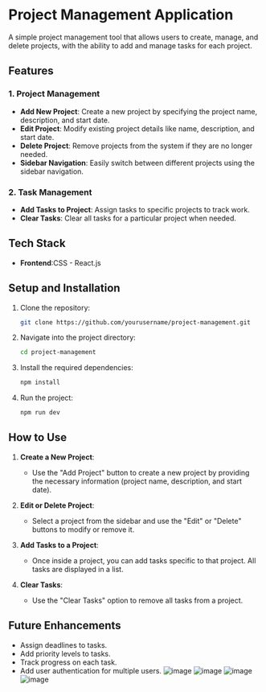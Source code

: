 # Project Management Application

A simple project management tool that allows users to create, manage, and delete projects, with the ability to add and manage tasks for each project.

## Features

### 1. **Project Management**
- **Add New Project**: Create a new project by specifying the project name, description, and start date.
- **Edit Project**: Modify existing project details like name, description, and start date.
- **Delete Project**: Remove projects from the system if they are no longer needed.
- **Sidebar Navigation**: Easily switch between different projects using the sidebar navigation.

### 2. **Task Management**
- **Add Tasks to Project**: Assign tasks to specific projects to track work.
- **Clear Tasks**: Clear all tasks for a particular project when needed.

## Tech Stack

- **Frontend**:CSS - React.js

## Setup and Installation

1. Clone the repository:
    ```bash
    git clone https://github.com/yourusername/project-management.git
    ```

2. Navigate into the project directory:
    ```bash
    cd project-management
    ```

3. Install the required dependencies:
    ```bash
    npm install
    ```

4. Run the project:
    ```bash
    npm run dev
    ```

## How to Use

1. **Create a New Project**:
   - Use the "Add Project" button to create a new project by providing the necessary information (project name, description, and start date).

2. **Edit or Delete Project**:
   - Select a project from the sidebar and use the "Edit" or "Delete" buttons to modify or remove it.

3. **Add Tasks to a Project**:
   - Once inside a project, you can add tasks specific to that project. All tasks are displayed in a list.

4. **Clear Tasks**:
   - Use the "Clear Tasks" option to remove all tasks from a project.

## Future Enhancements

- Assign deadlines to tasks.
- Add priority levels to tasks.
- Track progress on each task.
- Add user authentication for multiple users.
![image](https://github.com/user-attachments/assets/6a311606-2b1a-4d98-bb22-0415abad0a53)
![image](https://github.com/user-attachments/assets/76248244-df66-4edd-95dd-a554966392b7)
![image](https://github.com/user-attachments/assets/691f7d43-94f5-4283-9b83-49f2b7a2e637)
![image](https://github.com/user-attachments/assets/52bcab5f-cffb-4311-9948-6686e58265f6)




